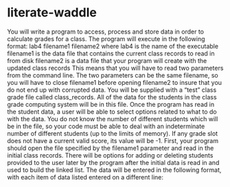 # literate-waddle
You will write a program to access, process and store data in order to calculate grades for a class.
The program will execute in the following format:
 lab4 filename1 filename2
where lab4 is the name of the executable
 filename1 is the data file that contains the current class records to read in from disk
 filename2 is a data file that your program will create with the updated class records
This means that you will have to read two parameters from the command line. The two parameters
can be the same filename, so you will have to close filename1 before opening filename2 to insure that
you do not end up with corrupted data.
You will be supplied with a “test” class grade file called class_records. All of the data for the
students in the class grade computing system will be in this file. Once the program has read in the
student data, a user will be able to select options related to what to do with the data. You do not know
the number of different students which will be in the file, so your code must be able to deal with an
indeterminate number of different students (up to the limits of memory). If any grade slot does not
have a current valid score, its value will be -1.
First, your program should open the file specified by the filename1 parameter and read in the initial
class records. There will be options for adding or deleting students provided to the user later by the
program after the initial data is read in and used to build the linked list. The data will be entered in the
following format, with each item of data listed entered on a different line:
